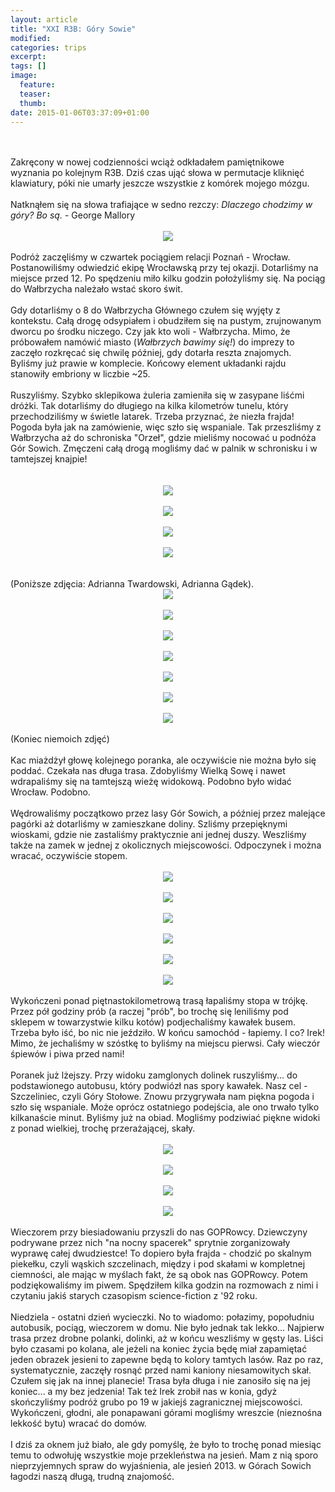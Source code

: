 ```yaml
---
layout: article
title: "XXI R3B: Góry Sowie"
modified:
categories: trips
excerpt:
tags: []
image:
  feature:
  teaser:
  thumb:
date: 2015-01-06T03:37:09+01:00
---
```


<div class="css-full-post-content js-full-post-content">
<br /><br />Zakręcony w nowej codzienności wciąż odkładałem pamiętnikowe wyznania po kolejnym R3B. Dziś czas ująć słowa w permutacje kliknięć klawiatury, póki nie umarły jeszcze wszystkie z komórek mojego mózgu.<br /><br />Natknąłem się na słowa trafiające w sedno rezczy: <i>Dlaczego chodzimy w góry? Bo są.</i> - George Mallory<br /><br /><div class="separator" style="clear: both; text-align: center;"><a href="http://2.bp.blogspot.com/-yUTx880MBD4/UqTnR6q5wRI/AAAAAAAAHVU/b9cDHDGDcAM/s1600/DSC_0088.jpg" imageanchor="1" style="margin-left: 1em; margin-right: 1em;"><img border="0" src="http://2.bp.blogspot.com/-yUTx880MBD4/UqTnR6q5wRI/AAAAAAAAHVU/b9cDHDGDcAM/s400/DSC_0088.jpg" /></a></div><br />Podróż zaczęliśmy w czwartek pociągiem relacji Poznań - Wrocław. Postanowiliśmy odwiedzić ekipę Wrocławską przy tej okazji. Dotarliśmy na miejsce przed 12. Po spędzeniu miło kilku godzin położyliśmy się. Na pociąg do Wałbrzycha należało wstać skoro świt.<br /><br />Gdy dotarliśmy o 8 do Wałbrzycha Głównego czułem się wyjęty z kontekstu. Całą drogę odsypiałem i obudziłem się na pustym, zrujnowanym dworcu po środku niczego. Czy jak kto woli - Wałbrzycha. Mimo, że próbowałem namówić miasto (<i>Wałbrzych bawimy się!</i>) do imprezy to zaczęło rozkręcać się chwilę później, gdy dotarła reszta znajomych. Byliśmy już prawie w komplecie. Końcowy  element układanki rajdu stanowiły embriony w liczbie ~25.<br /><br />Ruszyliśmy. Szybko sklepikowa żuleria zamieniła się w zasypane liśćmi dróżki. Tak dotarliśmy do długiego na kilka kilometrów tunelu, który przechodziliśmy w świetle latarek. Trzeba przyznać, że niezła frajda! Pogoda była jak na zamówienie, więc szło się wspaniale. Tak przeszliśmy z Wałbrzycha aż do schroniska "Orzeł", gdzie mieliśmy nocować u podnóża Gór Sowich. Zmęczeni całą drogą mogliśmy dać w palnik w schronisku i w tamtejszej knajpie!<br /><br /><br /><div class="separator" style="clear: both; text-align: center;"><a href="http://2.bp.blogspot.com/-RbK93mu2BuY/UqThI9OpM-I/AAAAAAAAHUk/RDwrgKVMZbw/s1600/DSC_0006_1.jpg" imageanchor="1" ><img border="0" src="http://2.bp.blogspot.com/-RbK93mu2BuY/UqThI9OpM-I/AAAAAAAAHUk/RDwrgKVMZbw/s320/DSC_0006_1.jpg" /></a></div><br /><div class="separator" style="clear: both; text-align: center;"><a href="http://3.bp.blogspot.com/-4aqvP9Q8ySA/UqTkmOrFwrI/AAAAAAAAHU4/9rfFerXbIzw/s1600/DSC_0005.jpg" imageanchor="1" style="margin-left: 1em; margin-right: 1em;"><img border="0" src="http://3.bp.blogspot.com/-4aqvP9Q8ySA/UqTkmOrFwrI/AAAAAAAAHU4/9rfFerXbIzw/s400/DSC_0005.jpg" /></a></div><br /><div class="separator" style="clear: both; text-align: center;"><a href="http://2.bp.blogspot.com/-C6Ak_2jwzIs/UqTkdui2cmI/AAAAAAAAHUw/gW2hRlY-Ghs/s1600/DSC_0021.jpg" imageanchor="1" style="margin-left: 1em; margin-right: 1em;"><img border="0" src="http://2.bp.blogspot.com/-C6Ak_2jwzIs/UqTkdui2cmI/AAAAAAAAHUw/gW2hRlY-Ghs/s400/DSC_0021.jpg" /></a></div><br /><div class="separator" style="clear: both; text-align: center;"><a href="http://4.bp.blogspot.com/-NqDKgR5sHFs/UqTko3G-4fI/AAAAAAAAHVA/IP-mTwqnJSU/s1600/DSC_0025.jpg" imageanchor="1" style="margin-left: 1em; margin-right: 1em;"><img border="0" src="http://4.bp.blogspot.com/-NqDKgR5sHFs/UqTko3G-4fI/AAAAAAAAHVA/IP-mTwqnJSU/s400/DSC_0025.jpg" /></a></div><br /><br />(Poniższe zdjęcia: Adrianna Twardowski, Adrianna Gądek).<br /><div class="separator" style="clear: both; text-align: center;"><a href="http://4.bp.blogspot.com/-9DNjk56ceag/UojVir8V12I/AAAAAAAAHTc/5k_Z1fvmUeM/s1600/10878196734_ab155b1f8d_h.jpg" imageanchor="1" style="margin-left: 1em; margin-right: 1em;"><img border="0" src="http://4.bp.blogspot.com/-9DNjk56ceag/UojVir8V12I/AAAAAAAAHTc/5k_Z1fvmUeM/s400/10878196734_ab155b1f8d_h.jpg" /></a></div><br /><div class="separator" style="clear: both; text-align: center;"><a href="http://4.bp.blogspot.com/-IaIgS38I_c0/UojVl3K0NFI/AAAAAAAAHT4/gBNOEO3WEQI/s1600/10878280704_ae9a754271_h.jpg" imageanchor="1" style="margin-left: 1em; margin-right: 1em;"><img border="0" src="http://4.bp.blogspot.com/-IaIgS38I_c0/UojVl3K0NFI/AAAAAAAAHT4/gBNOEO3WEQI/s400/10878280704_ae9a754271_h.jpg" /></a></div><br /><div class="separator" style="clear: both; text-align: center;"><a href="http://2.bp.blogspot.com/-nL2GBmJG0fg/UojVlc40XDI/AAAAAAAAHTs/4i9jmAGj0lk/s1600/DSC_0022.JPG" imageanchor="1" style="margin-left: 1em; margin-right: 1em;"><img border="0" src="http://2.bp.blogspot.com/-nL2GBmJG0fg/UojVlc40XDI/AAAAAAAAHTs/4i9jmAGj0lk/s400/DSC_0022.JPG" /></a></div><br /><div class="separator" style="clear: both; text-align: center;"><a href="http://4.bp.blogspot.com/-a3zmbsde8VM/UojVl16nGmI/AAAAAAAAHT0/rLv_Sm_Ri3I/s1600/DSC_0056.JPG" imageanchor="1" style="margin-left: 1em; margin-right: 1em;"><img border="0" src="http://4.bp.blogspot.com/-a3zmbsde8VM/UojVl16nGmI/AAAAAAAAHT0/rLv_Sm_Ri3I/s400/DSC_0056.JPG" /></a></div><br /><div class="separator" style="clear: both; text-align: center;"><a href="http://4.bp.blogspot.com/-svOCX3U_FmI/UojVmmQvxrI/AAAAAAAAHUE/o-prlCGmycc/s1600/DSC_0357.JPG" imageanchor="1" style="margin-left: 1em; margin-right: 1em;"><img border="0" src="http://4.bp.blogspot.com/-svOCX3U_FmI/UojVmmQvxrI/AAAAAAAAHUE/o-prlCGmycc/s400/DSC_0357.JPG" /></a></div><br /><div class="separator" style="clear: both; text-align: center;"><a href="http://1.bp.blogspot.com/-K4lysgNXcug/UojVf2e6QmI/AAAAAAAAHTM/P9EiSEmjMc4/s1600/10877839745_e74a11fd76_h.jpg" imageanchor="1" style="margin-left: 1em; margin-right: 1em;"><img border="0" src="http://1.bp.blogspot.com/-K4lysgNXcug/UojVf2e6QmI/AAAAAAAAHTM/P9EiSEmjMc4/s400/10877839745_e74a11fd76_h.jpg" /></a></div><br /><div class="separator" style="clear: both; text-align: center;"><a href="http://3.bp.blogspot.com/-4Iw7-sWKkUk/UojVj87o7bI/AAAAAAAAHTk/hnRivhTldfU/s1600/10878068575_e15056a267_k.jpg" imageanchor="1" style="margin-left: 1em; margin-right: 1em;"><img border="0" src="http://3.bp.blogspot.com/-4Iw7-sWKkUk/UojVj87o7bI/AAAAAAAAHTk/hnRivhTldfU/s400/10878068575_e15056a267_k.jpg" /></a></div><br />(Koniec niemoich zdjęć)<br /><br />Kac miażdżył głowę kolejnego poranka, ale oczywiście nie można było się poddać. Czekała nas długa trasa. Zdobyliśmy Wielką Sowę i nawet wdrapaliśmy się na tamtejszą wieżę widokową. Podobno było widać Wrocław. Podobno.<br /><br />Wędrowaliśmy początkowo przez lasy Gór Sowich, a później przez malejące pagórki aż dotarliśmy w zamieszkane doliny. Szliśmy przepięknymi wioskami, gdzie nie zastaliśmy praktycznie ani jednej duszy. Weszliśmy także na zamek w jednej z okolicznych miejscowości. Odpoczynek i można wracać, oczywiście stopem.<br /><br /><div class="separator" style="clear: both; text-align: center;"><a href="http://4.bp.blogspot.com/-ij0CJDqmBHc/UqTpH0Sv-FI/AAAAAAAAHV4/9fIYo1M7VSI/s1600/DSC_0036.jpg" imageanchor="1" style="margin-left: 1em; margin-right: 1em;"><img border="0" src="http://4.bp.blogspot.com/-ij0CJDqmBHc/UqTpH0Sv-FI/AAAAAAAAHV4/9fIYo1M7VSI/s400/DSC_0036.jpg" /></a></div><br /><div class="separator" style="clear: both; text-align: center;"><a href="http://1.bp.blogspot.com/-jHIZyU9_fOI/UqTped28qoI/AAAAAAAAHWA/awqDBLLzoek/s1600/DSC_0043.jpg" imageanchor="1" style="margin-left: 1em; margin-right: 1em;"><img border="0" src="http://1.bp.blogspot.com/-jHIZyU9_fOI/UqTped28qoI/AAAAAAAAHWA/awqDBLLzoek/s400/DSC_0043.jpg" /></a></div><br /><div class="separator" style="clear: both; text-align: center;"><a href="http://1.bp.blogspot.com/-G9MENP_pm4k/UqTpyLO8c8I/AAAAAAAAHWQ/u5nO8IB42CY/s1600/DSC_0060.jpg" imageanchor="1" style="margin-left: 1em; margin-right: 1em;"><img border="0" src="http://1.bp.blogspot.com/-G9MENP_pm4k/UqTpyLO8c8I/AAAAAAAAHWQ/u5nO8IB42CY/s400/DSC_0060.jpg" /></a></div><br /><div class="separator" style="clear: both; text-align: center;"><a href="http://3.bp.blogspot.com/-dSv1oIoR-4o/UqTpv1OP07I/AAAAAAAAHWI/cEdN21jLHXo/s1600/DSC_0062.jpg" imageanchor="1" style="margin-left: 1em; margin-right: 1em;"><img border="0" src="http://3.bp.blogspot.com/-dSv1oIoR-4o/UqTpv1OP07I/AAAAAAAAHWI/cEdN21jLHXo/s400/DSC_0062.jpg" /></a></div><br /><div class="separator" style="clear: both; text-align: center;"><a href="http://4.bp.blogspot.com/-Mi_PV7aTkYU/UqTqVpAg3EI/AAAAAAAAHWY/EilUtBmdc64/s1600/DSC_0069.jpg" imageanchor="1" style="margin-left: 1em; margin-right: 1em;"><img border="0" src="http://4.bp.blogspot.com/-Mi_PV7aTkYU/UqTqVpAg3EI/AAAAAAAAHWY/EilUtBmdc64/s400/DSC_0069.jpg" /></a></div><br /><div class="separator" style="clear: both; text-align: center;"><a href="http://4.bp.blogspot.com/-rMYlhNuFZi8/UqTqdLCEEoI/AAAAAAAAHWg/CObh-qZ65vs/s1600/DSC_0073.jpg" imageanchor="1" style="margin-left: 1em; margin-right: 1em;"><img border="0" src="http://4.bp.blogspot.com/-rMYlhNuFZi8/UqTqdLCEEoI/AAAAAAAAHWg/CObh-qZ65vs/s400/DSC_0073.jpg" /></a></div><br />Wykończeni ponad piętnastokilometrową trasą łapaliśmy stopa w trójkę. Przez pół godziny prób (a raczej "prób", bo trochę się leniliśmy pod sklepem w towarzystwie kilku kotów) podjechaliśmy kawałek busem. Trzeba było iść, bo nic nie jeździło. W końcu samochód - łapiemy. I co? Irek! Mimo, że jechaliśmy w szóstkę to byliśmy na miejscu pierwsi. Cały wieczór śpiewów i piwa przed nami!<br /><br />Poranek już lżejszy. Przy widoku zamglonych dolinek ruszyliśmy... do podstawionego autobusu, który podwiózł nas spory kawałek. Nasz cel - Szczeliniec, czyli Góry Stołowe. Znowu przygrywała nam piękna pogoda i szło się wspaniale. Może oprócz ostatniego podejścia, ale ono trwało tylko kilkanaście minut. Byliśmy już na obiad. Mogliśmy podziwiać piękne widoki z ponad wielkiej, trochę przerażającej, skały.<br /><br /><div class="separator" style="clear: both; text-align: center;"><a href="http://2.bp.blogspot.com/-wkjt5yZUumA/UqTnQW5lzGI/AAAAAAAAHVM/ZoVmdpkjS9E/s1600/DSC_0080.jpg" imageanchor="1" style="margin-left: 1em; margin-right: 1em;"><img border="0" src="http://2.bp.blogspot.com/-wkjt5yZUumA/UqTnQW5lzGI/AAAAAAAAHVM/ZoVmdpkjS9E/s400/DSC_0080.jpg" /></a></div><br /><div class="separator" style="clear: both; text-align: center;"><a href="http://4.bp.blogspot.com/-bTp_A8Ima5Q/UqTnYFRBsLI/AAAAAAAAHVc/fMDMq3Kr8G4/s1600/DSC_0082.jpg" imageanchor="1" style="margin-left: 1em; margin-right: 1em;"><img border="0" src="http://4.bp.blogspot.com/-bTp_A8Ima5Q/UqTnYFRBsLI/AAAAAAAAHVc/fMDMq3Kr8G4/s400/DSC_0082.jpg" /></a></div><br /><div class="separator" style="clear: both; text-align: center;"><a href="http://2.bp.blogspot.com/-yUTx880MBD4/UqTnR6q5wRI/AAAAAAAAHVU/b9cDHDGDcAM/s1600/DSC_0088.jpg" imageanchor="1" style="margin-left: 1em; margin-right: 1em;"><img border="0" src="http://2.bp.blogspot.com/-yUTx880MBD4/UqTnR6q5wRI/AAAAAAAAHVU/b9cDHDGDcAM/s400/DSC_0088.jpg" /></a></div><br /><div class="separator" style="clear: both; text-align: center;"><a href="http://2.bp.blogspot.com/-IaxWJT3mb9A/UqTn2jqm5dI/AAAAAAAAHVs/upXMtkqBMlI/s1600/DSC_0091.jpg" imageanchor="1" style="margin-left: 1em; margin-right: 1em;"><img border="0" src="http://2.bp.blogspot.com/-IaxWJT3mb9A/UqTn2jqm5dI/AAAAAAAAHVs/upXMtkqBMlI/s400/DSC_0091.jpg" /></a></div><br />Wieczorem przy biesiadowaniu przyszli do nas GOPRowcy. Dziewczyny podrywane przez nich "na nocny spacerek" sprytnie zorganizowały wyprawę całej dwudziestce! To dopiero była frajda - chodzić po skalnym piekełku, czyli wąskich szczelinach, między i pod skałami w kompletnej ciemności, ale mając w myślach fakt, że są obok nas GOPRowcy. Potem podziękowaliśmy im piwem. Spędziłem kilka godzin na rozmowach z nimi i czytaniu jakiś starych czasopism science-fiction z '92 roku.<br /><br />Niedziela - ostatni dzień wycieczki. No to wiadomo: połazimy, popołudniu autobusik, pociąg, wieczorem w domu. Nie było jednak tak lekko...  Najpierw trasa przez drobne polanki, dolinki, aż w końcu weszliśmy w gęsty las. Liści było czasami po kolana, ale jeżeli na koniec życia będę miał zapamiętać jeden obrazek jesieni to zapewne będą to kolory tamtych lasów. Raz po raz, systematycznie, zaczęły rosnąć przed nami kaniony niesamowitych skał. Czułem się jak na innej planecie! Trasa była długa i nie zanosiło się na jej koniec... a my bez jedzenia! Tak też Irek zrobił nas w konia, gdyż skończyliśmy podróż grubo po 19 w jakiejś zagranicznej miejscowości. Wykończeni, głodni, ale ponapawani górami mogliśmy wreszcie (nieznośna lekkość bytu) wracać do domów. <br /><br />I dziś za oknem już biało, ale gdy pomyślę, że było to trochę ponad miesiąc temu to odwołuję wszystkie moje przekleństwa na jesień. Mam z nią sporo nieprzyjemnych spraw do wyjaśnienia, ale jesień 2013. w Górach Sowich łagodzi naszą długą, trudną znajomość.
</div>